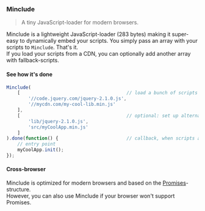### Minclude

> A tiny JavaScript-loader for modern browsers.

Minclude is a lightweight JavaScript-loader (283 bytes) making it super-easy to dynamically embed your scripts.
You simply pass an array with your scripts to `Minclude`. That's it.<br>
If you load your scripts from a CDN, you can optionally add another array with fallback-scripts.
 
#### See how it's done
 
```javascript
Minclude(
	[										// load a bunch of scripts
		'//code.jquery.com/jquery-2.1.0.js',
		'//mycdn.com/my-cool-lib.min.js'
	],
	[										// optional: set up alternatives, if the CDN is down...
		'lib/jquery-2.1.0.js',
		'src/myCoolApp.min.js'
	]
).done(function() {							// callback, when scripts are being loaded
	// entry point
	myCoolApp.init();
});
```

#### Cross-browser

Minclude is optimized for modern browsers and based on the [Promises](http://caniuse.com/#feat=promises)-structure.<br>
However, you can also use Minclude if your browser won't support Promises.